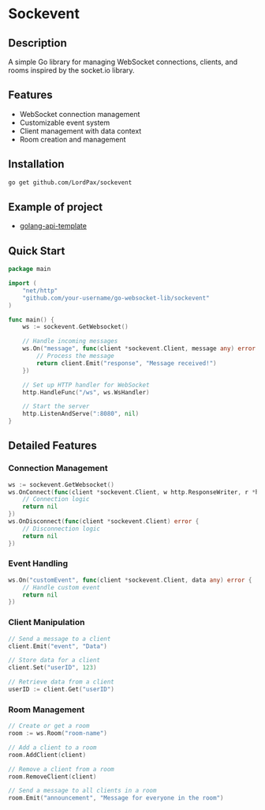 # Sockevent

## Description

A simple Go library for managing WebSocket connections, clients, and rooms inspired by the socket.io library.

## Features

- WebSocket connection management
- Customizable event system
- Client management with data context
- Room creation and management

## Installation

```bash
go get github.com/LordPax/sockevent
```

## Example of project

- [golang-api-template](https://github.com/LordPax/golang-api-template/blob/master/websockets/websocket.go)

## Quick Start

```go
package main

import (
    "net/http"
    "github.com/your-username/go-websocket-lib/sockevent"
)

func main() {
    ws := sockevent.GetWebsocket()

    // Handle incoming messages
    ws.On("message", func(client *sockevent.Client, message any) error {
        // Process the message
        return client.Emit("response", "Message received!")
    })

    // Set up HTTP handler for WebSocket
    http.HandleFunc("/ws", ws.WsHandler)

    // Start the server
    http.ListenAndServe(":8080", nil)
}
```

## Detailed Features

### Connection Management

```go
ws := sockevent.GetWebsocket()
ws.OnConnect(func(client *sockevent.Client, w http.ResponseWriter, r *http.Request) error {
    // Connection logic
    return nil
})
ws.OnDisconnect(func(client *sockevent.Client) error {
    // Disconnection logic
    return nil
})
```

### Event Handling

```go
ws.On("customEvent", func(client *sockevent.Client, data any) error {
    // Handle custom event
    return nil
})
```

### Client Manipulation

```go
// Send a message to a client
client.Emit("event", "Data")

// Store data for a client
client.Set("userID", 123)

// Retrieve data from a client
userID := client.Get("userID")
```

### Room Management

```go
// Create or get a room
room := ws.Room("room-name")

// Add a client to a room
room.AddClient(client)

// Remove a client from a room
room.RemoveClient(client)

// Send a message to all clients in a room
room.Emit("announcement", "Message for everyone in the room")
```
